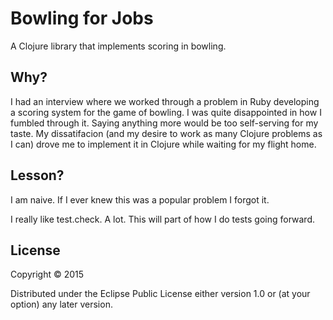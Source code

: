 # Bowling for Jobs

A Clojure library that implements scoring in bowling.

## Why?

I had an interview where we worked through a problem in Ruby developing a scoring system for the game of bowling. I was quite disappointed in how I fumbled through it. Saying anything more would be too self-serving for my taste. My dissatifacion (and my desire to work as many Clojure problems as I can) drove me to implement it in Clojure while waiting for my flight home.

## Lesson?

I am naive. If I ever knew this was a popular problem I forgot it.

I really like test.check. A lot. This will part of how I do tests going forward.

## License

Copyright © 2015

Distributed under the Eclipse Public License either version 1.0 or (at
your option) any later version.
